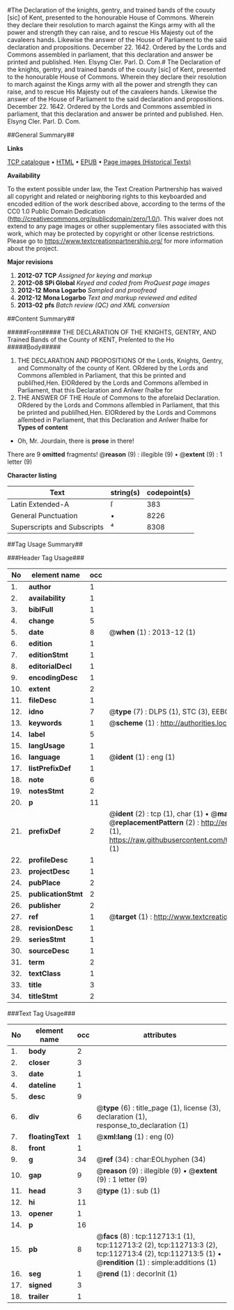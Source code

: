 #The Declaration of the knights, gentry, and trained bands of the couuty [sic] of Kent, presented to the honourable House of Commons. Wherein they declare their resolution to march against the Kings army with all the power and strength they can raise, and to rescue His Majesty out of the cavaleers hands. Likewise the answer of the House of Parliament to the said declaration and propositions. December 22. 1642. Ordered by the Lords and Commons assembled in parliament, that this declaration and answer be printed and published. Hen. Elsyng Cler. Parl. D. Com.#
The Declaration of the knights, gentry, and trained bands of the couuty [sic] of Kent, presented to the honourable House of Commons. Wherein they declare their resolution to march against the Kings army with all the power and strength they can raise, and to rescue His Majesty out of the cavaleers hands. Likewise the answer of the House of Parliament to the said declaration and propositions. December 22. 1642. Ordered by the Lords and Commons assembled in parliament, that this declaration and answer be printed and published. Hen. Elsyng Cler. Parl. D. Com.

##General Summary##

**Links**

[TCP catalogue](http://www.ota.ox.ac.uk/tcp/)  • 
[HTML](http://tei.it.ox.ac.uk/tcp/Texts-HTML/free/A82/A82175.html)  • 
[EPUB](http://tei.it.ox.ac.uk/tcp/Texts-EPUB/free/A82/A82175.epub) • 
[Page images (Historical Texts)](https://historicaltexts.jisc.ac.uk/eebo-99860590e)

**Availability**

To the extent possible under law, the Text Creation Partnership has waived all copyright and related or neighboring rights to this keyboarded and encoded edition of the work described above, according to the terms of the CC0 1.0 Public Domain Dedication (http://creativecommons.org/publicdomain/zero/1.0/). This waiver does not extend to any page images or other supplementary files associated with this work, which may be protected by copyright or other license restrictions. Please go to https://www.textcreationpartnership.org/ for more information about the project.

**Major revisions**

1. __2012-07__ __TCP__ *Assigned for keying and markup*
1. __2012-08__ __SPi Global__ *Keyed and coded from ProQuest page images*
1. __2012-12__ __Mona Logarbo__ *Sampled and proofread*
1. __2012-12__ __Mona Logarbo__ *Text and markup reviewed and edited*
1. __2013-02__ __pfs__ *Batch review (QC) and XML conversion*

##Content Summary##

#####Front#####
THE DECLARATION OF THE KNIGHTS, GENTRY, AND Trained Bands of the County of KENT, Preſented to the Ho
#####Body#####

1. THE DECLARATION AND PROPOSITIONS Of the Lords, Knights, Gentry, and Commonalty of the county of Kent.
ORdered by the Lords and Commons aſſembled in Parliament, that this be printed and publiſhed,Hen. ElORdered by the Lords and Commons aſſembed in Parliament, that this Declaration and Anſwer ſhalbe for
1. THE ANSWER OF THE Houſe of Commons to the aforeſaid Declaration.
ORdered by the Lords and Commons aſſembled in Parliament, that this be printed and publiſhed,Hen. ElORdered by the Lords and Commons aſſembed in Parliament, that this Declaration and Anſwer ſhalbe for
**Types of content**

  * Oh, Mr. Jourdain, there is **prose** in there!

There are 9 **omitted** fragments! 
 @__reason__ (9) : illegible (9)  •  @__extent__ (9) : 1 letter (9)

**Character listing**


|Text|string(s)|codepoint(s)|
|---|---|---|
|Latin Extended-A|ſ|383|
|General Punctuation|•|8226|
|Superscripts             and Subscripts|⁴|8308|

##Tag Usage Summary##

###Header Tag Usage###

|No|element name|occ|attributes|
|---|---|---|---|
|1.|__author__|1||
|2.|__availability__|1||
|3.|__biblFull__|1||
|4.|__change__|5||
|5.|__date__|8| @__when__ (1) : 2013-12 (1)|
|6.|__edition__|1||
|7.|__editionStmt__|1||
|8.|__editorialDecl__|1||
|9.|__encodingDesc__|1||
|10.|__extent__|2||
|11.|__fileDesc__|1||
|12.|__idno__|7| @__type__ (7) : DLPS (1), STC (3), EEBO-CITATION (1), PROQUEST (1), VID (1)|
|13.|__keywords__|1| @__scheme__ (1) : http://authorities.loc.gov/ (1)|
|14.|__label__|5||
|15.|__langUsage__|1||
|16.|__language__|1| @__ident__ (1) : eng (1)|
|17.|__listPrefixDef__|1||
|18.|__note__|6||
|19.|__notesStmt__|2||
|20.|__p__|11||
|21.|__prefixDef__|2| @__ident__ (2) : tcp (1), char (1)  •  @__matchPattern__ (2) : ([0-9\-]+):([0-9IVX]+) (1), (.+) (1)  •  @__replacementPattern__ (2) : http://eebo.chadwyck.com/downloadtiff?vid=$1&page=$2 (1), https://raw.githubusercontent.com/textcreationpartnership/Texts/master/tcpchars.xml#$1 (1)|
|22.|__profileDesc__|1||
|23.|__projectDesc__|1||
|24.|__pubPlace__|2||
|25.|__publicationStmt__|2||
|26.|__publisher__|2||
|27.|__ref__|1| @__target__ (1) : http://www.textcreationpartnership.org/docs/. (1)|
|28.|__revisionDesc__|1||
|29.|__seriesStmt__|1||
|30.|__sourceDesc__|1||
|31.|__term__|2||
|32.|__textClass__|1||
|33.|__title__|3||
|34.|__titleStmt__|2||


###Text Tag Usage###

|No|element name|occ|attributes|
|---|---|---|---|
|1.|__body__|2||
|2.|__closer__|3||
|3.|__date__|1||
|4.|__dateline__|1||
|5.|__desc__|9||
|6.|__div__|6| @__type__ (6) : title_page (1), license (3), declaration (1), response_to_declaration (1)|
|7.|__floatingText__|1| @__xml:lang__ (1) : eng (0)|
|8.|__front__|1||
|9.|__g__|34| @__ref__ (34) : char:EOLhyphen (34)|
|10.|__gap__|9| @__reason__ (9) : illegible (9)  •  @__extent__ (9) : 1 letter (9)|
|11.|__head__|3| @__type__ (1) : sub (1)|
|12.|__hi__|11||
|13.|__opener__|1||
|14.|__p__|16||
|15.|__pb__|8| @__facs__ (8) : tcp:112713:1 (1), tcp:112713:2 (2), tcp:112713:3 (2), tcp:112713:4 (2), tcp:112713:5 (1)  •  @__rendition__ (1) : simple:additions (1)|
|16.|__seg__|1| @__rend__ (1) : decorInit (1)|
|17.|__signed__|3||
|18.|__trailer__|1||
